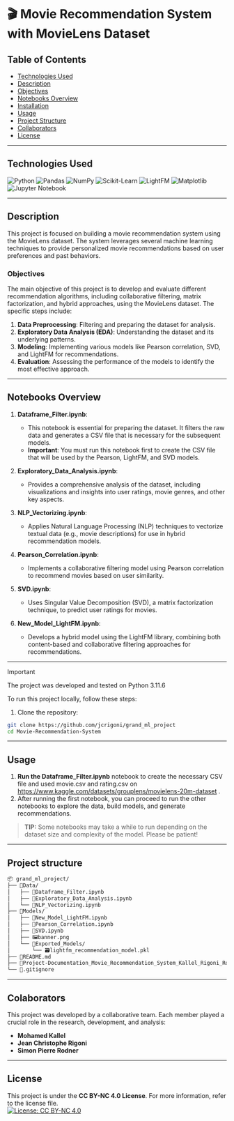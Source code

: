 # 🎬 Movie Recommendation System with MovieLens Dataset


## Table of Contents

-   [Technologies Used](#technologies-used)
-   [Description](#description)
-   [Objectives](#objectives)
-   [Notebooks Overview](#notebooks-overview)
-   [Installation](#installation)
-   [Usage](#usage)
-   [Project Structure](#project-structure)
-   [Collaborators](#collaborators)
-   [License](#license)

---

## Technologies Used

![Python](https://img.shields.io/badge/python-3670A0?style=for-the-badge&logo=python&logoColor=ffdd54) ![Pandas](https://img.shields.io/badge/pandas-%23150458.svg?style=for-the-badge&logo=pandas&logoColor=white) ![NumPy](https://img.shields.io/badge/numpy-%23013243.svg?style=for-the-badge&logo=numpy&logoColor=white) ![Scikit-Learn](https://img.shields.io/badge/scikit--learn-%23F7931E.svg?style=for-the-badge&logo=scikit-learn&logoColor=white) ![LightFM](https://img.shields.io/badge/lightfm-%2300422e.svg?style=for-the-badge&logo=lightfm&logoColor=white) ![Matplotlib](https://img.shields.io/badge/Matplotlib-%23ffffff.svg?style=for-the-badge&logo=Matplotlib&logoColor=black) ![Jupyter Notebook](https://img.shields.io/badge/jupyter-%23FA0F00.svg?style=for-the-badge&logo=jupyter&logoColor=white)

---

## Description
This project is focused on building a movie recommendation system using the MovieLens dataset. The system leverages several machine learning techniques to provide personalized movie recommendations based on user preferences and past behaviors.

### Objectives
The main objective of this project is to develop and evaluate different recommendation algorithms, including collaborative filtering, matrix factorization, and hybrid approaches, using the MovieLens dataset. The specific steps include:

1. **Data Preprocessing**: Filtering and preparing the dataset for analysis.
2. **Exploratory Data Analysis (EDA)**: Understanding the dataset and its underlying patterns.
3. **Modeling**: Implementing various models like Pearson correlation, SVD, and LightFM for recommendations.
4. **Evaluation**: Assessing the performance of the models to identify the most effective approach.

---

## Notebooks Overview

1. **Dataframe_Filter.ipynb**:
   - This notebook is essential for preparing the dataset. It filters the raw data and generates a CSV file that is necessary for the subsequent models.
   - **Important**: You must run this notebook first to create the CSV file that will be used by the Pearson, LightFM, and SVD models.

2. **Exploratory_Data_Analysis.ipynb**:
   - Provides a comprehensive analysis of the dataset, including visualizations and insights into user ratings, movie genres, and other key aspects.

3. **NLP_Vectorizing.ipynb**:
   - Applies Natural Language Processing (NLP) techniques to vectorize textual data (e.g., movie descriptions) for use in hybrid recommendation models.

4. **Pearson_Correlation.ipynb**:
   - Implements a collaborative filtering model using Pearson correlation to recommend movies based on user similarity.

5. **SVD.ipynb**:
   - Uses Singular Value Decomposition (SVD), a matrix factorization technique, to predict user ratings for movies.

6. **New_Model_LightFM.ipynb**:
   - Develops a hybrid model using the LightFM library, combining both content-based and collaborative filtering approaches for recommendations.

---


> [!IMPORTANT]
> The project was developed and tested on Python 3.11.6

To run this project locally, follow these steps:

1. Clone the repository:
```sh
git clone https://github.com/jcrigoni/grand_ml_project
cd Movie-Recommendation-System
```
---

## Usage 

1. **Run the Dataframe_Filter.ipynb** notebook to create the necessary CSV file and used movie.csv and rating.csv on https://www.kaggle.com/datasets/grouplens/movielens-20m-dataset  .
2. After running the first notebook, you can proceed to run the other notebooks to explore the data, build models, and generate recommendations.

> **TIP:** Some notebooks may take a while to run depending on the dataset size and complexity of the model. Please be patient!
---
## Project structure
```sh
📦 grand_ml_project/
├── 📁Data/
│   ├── 🐍Dataframe_Filter.ipynb
│   ├── 🐍Exploratory_Data_Analysis.ipynb
│   └── 🐍NLP_Vectorizing.ipynb
├── 📁Models/
│   ├── 🐍New_Model_LightFM.ipynb
│   ├── 🐍Pearson_Correlation.ipynb
│   ├── 🐍SVD.ipynb
│   ├── 🖼️banner.png
│   └── 📁Exported_Models/
│       └── 🗃️lightfm_recommendation_model.pkl
├── 📄README.md
├── 📄Project-Documentation_Movie_Recommendation_System_Kallel_Rigoni_Rodner.pdf
└── 📄.gitignore
```
---


## Colaborators

This project was developed by a collaborative team. Each member played a crucial role in the research, development, and analysis:

- **Mohamed Kallel**
- **Jean Christophe Rigoni**
- **Simon Pierre Rodner**
---



## License
This project is under the **CC BY-NC 4.0 License**. For more information, refer to the license file. <br/>
[![License: CC BY-NC 4.0](https://img.shields.io/badge/License-CC%20BY--NC%204.0-lightgrey.svg)](https://creativecommons.org/licenses/by-nc/4.0/)
